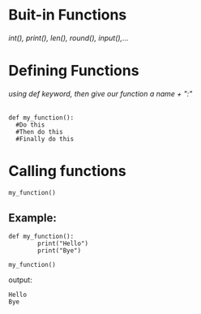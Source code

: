 # Buit-in Functions
###### int(), print(), len(), round(), input(),...
    
# Defining Functions   
###### using def keyword, then give our function a name + ":"

    def my_function():
      #Do this
      #Then do this
      #Finally do this

# Calling functions

    my_function()

## Example: 

    def my_function():
            print("Hello")
            print("Bye")

    my_function()
    
output:

    Hello
    Bye
